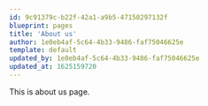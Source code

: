 ```yaml
---
id: 9c91379c-b22f-42a1-a9b5-47150297132f
blueprint: pages
title: 'About us'
author: 1e0eb4af-5c64-4b33-9486-faf75046625e
template: default
updated_by: 1e0eb4af-5c64-4b33-9486-faf75046625e
updated_at: 1625159720
---
```

This is about us page.